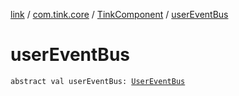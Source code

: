 [link](../../index.md) / [com.tink.core](../index.md) / [TinkComponent](index.md) / [userEventBus](./user-event-bus.md)

# userEventBus

`abstract val userEventBus: `[`UserEventBus`](../../com.tink.service.authentication/-user-event-bus/index.md)